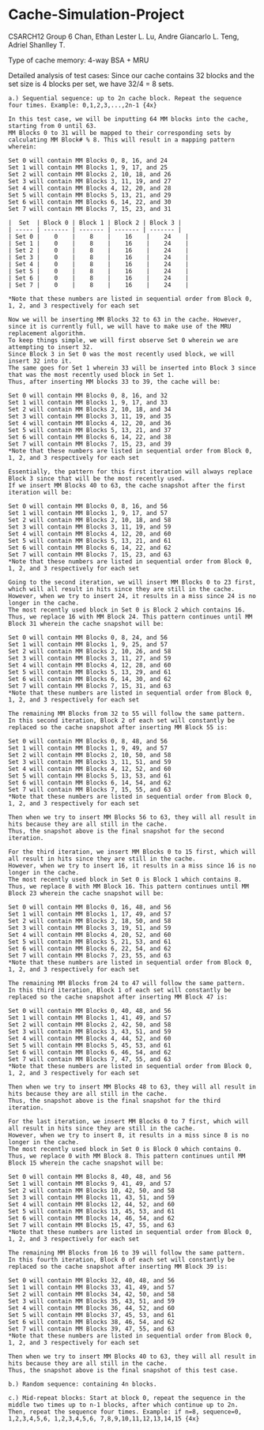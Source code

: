 # Cache-Simulation-Project
CSARCH12 Group 6
Chan, Ethan Lester L.
Lu, Andre Giancarlo L.
Teng, Adriel Shanlley T.

Type of cache memory: 4-way BSA + MRU

Detailed analysis of test cases:
Since our cache contains 32 blocks and the set size is 4 blocks per set, we have 32/4 = 8 sets.

`a.) Sequential sequence: up to 2n cache block. Repeat the sequence four times. Example: 0,1,2,3,...,2n-1 {4x}`

    In this test case, we will be inputting 64 MM blocks into the cache, starting from 0 until 63. 
    MM Blocks 0 to 31 will be mapped to their corresponding sets by calculating MM Block# % 8. This will result in a mapping pattern wherein:
    
    Set 0 will contain MM Blocks 0, 8, 16, and 24
    Set 1 will contain MM Blocks 1, 9, 17, and 25 
    Set 2 will contain MM Blocks 2, 10, 18, and 26 
    Set 3 will contain MM Blocks 3, 11, 19, and 27 
    Set 4 will contain MM Blocks 4, 12, 20, and 28 
    Set 5 will contain MM Blocks 5, 13, 21, and 29 
    Set 6 will contain MM Blocks 6, 14, 22, and 30 
    Set 7 will contain MM Blocks 7, 15, 23, and 31 
    
    |  Set  | Block 0 | Block 1 | Block 2 | Block 3 |
    | ----- | ------- | ------- | ------- | ------- |
    | Set 0 |    0    |    8    |    16    |    24    |
    | Set 1 |    0    |    8    |    16    |    24    |
    | Set 2 |    0    |    8    |    16    |    24    |
    | Set 3 |    0    |    8    |    16    |    24    |
    | Set 4 |    0    |    8    |    16    |    24    |
    | Set 5 |    0    |    8    |    16    |    24    |
    | Set 6 |    0    |    8    |    16    |    24    |
    | Set 7 |    0    |    8    |    16    |    24    |

    *Note that these numbers are listed in sequential order from Block 0, 1, 2, and 3 respectively for each set

    Now we will be inserting MM Blocks 32 to 63 in the cache. However, since it is currently full, we will have to make use of the MRU replacement algorithm. 
    To keep things simple, we will first observe Set 0 wherein we are attempting to insert 32. 
    Since Block 3 in Set 0 was the most recently used block, we will insert 32 into it. 
    The same goes for Set 1 wherein 33 will be inserted into Block 3 since that was the most recently used block in Set 1. 
    Thus, after inserting MM blocks 33 to 39, the cache will be:

    Set 0 will contain MM Blocks 0, 8, 16, and 32
    Set 1 will contain MM Blocks 1, 9, 17, and 33 
    Set 2 will contain MM Blocks 2, 10, 18, and 34 
    Set 3 will contain MM Blocks 3, 11, 19, and 35 
    Set 4 will contain MM Blocks 4, 12, 20, and 36 
    Set 5 will contain MM Blocks 5, 13, 21, and 37 
    Set 6 will contain MM Blocks 6, 14, 22, and 38 
    Set 7 will contain MM Blocks 7, 15, 23, and 39 
    *Note that these numbers are listed in sequential order from Block 0, 1, 2, and 3 respectively for each set

    Essentially, the pattern for this first iteration will always replace Block 3 since that will be the most recently used. 
    If we insert MM Blocks 40 to 63, the cache snapshot after the first iteration will be:
    
    Set 0 will contain MM Blocks 0, 8, 16, and 56
    Set 1 will contain MM Blocks 1, 9, 17, and 57 
    Set 2 will contain MM Blocks 2, 10, 18, and 58 
    Set 3 will contain MM Blocks 3, 11, 19, and 59 
    Set 4 will contain MM Blocks 4, 12, 20, and 60 
    Set 5 will contain MM Blocks 5, 13, 21, and 61 
    Set 6 will contain MM Blocks 6, 14, 22, and 62 
    Set 7 will contain MM Blocks 7, 15, 23, and 63 
    *Note that these numbers are listed in sequential order from Block 0, 1, 2, and 3 respectively for each set

    Going to the second iteration, we will insert MM Blocks 0 to 23 first, which will all result in hits since they are still in the cache. 
    However, when we try to insert 24, it results in a miss since 24 is no longer in the cache. 
    The most recently used block in Set 0 is Block 2 which contains 16. 
    Thus, we replace 16 with MM Block 24. This pattern continues until MM Block 31 wherein the cache snapshot will be:
    
    Set 0 will contain MM Blocks 0, 8, 24, and 56
    Set 1 will contain MM Blocks 1, 9, 25, and 57 
    Set 2 will contain MM Blocks 2, 10, 26, and 58 
    Set 3 will contain MM Blocks 3, 11, 27, and 59 
    Set 4 will contain MM Blocks 4, 12, 28, and 60 
    Set 5 will contain MM Blocks 5, 13, 29, and 61 
    Set 6 will contain MM Blocks 6, 14, 30, and 62 
    Set 7 will contain MM Blocks 7, 15, 31, and 63 
    *Note that these numbers are listed in sequential order from Block 0, 1, 2, and 3 respectively for each set

    The remaining MM Blocks from 32 to 55 will follow the same pattern. 
    In this second iteration, Block 2 of each set will constantly be replaced so the cache snapshot after inserting MM Block 55 is:

    Set 0 will contain MM Blocks 0, 8, 48, and 56
    Set 1 will contain MM Blocks 1, 9, 49, and 57 
    Set 2 will contain MM Blocks 2, 10, 50, and 58 
    Set 3 will contain MM Blocks 3, 11, 51, and 59 
    Set 4 will contain MM Blocks 4, 12, 52, and 60 
    Set 5 will contain MM Blocks 5, 13, 53, and 61 
    Set 6 will contain MM Blocks 6, 14, 54, and 62 
    Set 7 will contain MM Blocks 7, 15, 55, and 63 
    *Note that these numbers are listed in sequential order from Block 0, 1, 2, and 3 respectively for each set

    Then when we try to insert MM Blocks 56 to 63, they will all result in hits because they are all still in the cache. 
    Thus, the snapshot above is the final snapshot for the second iteration.

    For the third iteration, we insert MM Blocks 0 to 15 first, which will all result in hits since they are still in the cache. 
    However, when we try to insert 16, it results in a miss since 16 is no longer in the cache. 
    The most recently used block in Set 0 is Block 1 which contains 8.
    Thus, we replace 8 with MM Block 16. This pattern continues until MM Block 23 wherein the cache snapshot will be:

    Set 0 will contain MM Blocks 0, 16, 48, and 56
    Set 1 will contain MM Blocks 1, 17, 49, and 57 
    Set 2 will contain MM Blocks 2, 18, 50, and 58 
    Set 3 will contain MM Blocks 3, 19, 51, and 59 
    Set 4 will contain MM Blocks 4, 20, 52, and 60 
    Set 5 will contain MM Blocks 5, 21, 53, and 61 
    Set 6 will contain MM Blocks 6, 22, 54, and 62 
    Set 7 will contain MM Blocks 7, 23, 55, and 63 
    *Note that these numbers are listed in sequential order from Block 0, 1, 2, and 3 respectively for each set

    The remaining MM Blocks from 24 to 47 will follow the same pattern. 
    In this third iteration, Block 1 of each set will constantly be replaced so the cache snapshot after inserting MM Block 47 is:

    Set 0 will contain MM Blocks 0, 40, 48, and 56
    Set 1 will contain MM Blocks 1, 41, 49, and 57 
    Set 2 will contain MM Blocks 2, 42, 50, and 58 
    Set 3 will contain MM Blocks 3, 43, 51, and 59 
    Set 4 will contain MM Blocks 4, 44, 52, and 60 
    Set 5 will contain MM Blocks 5, 45, 53, and 61 
    Set 6 will contain MM Blocks 6, 46, 54, and 62 
    Set 7 will contain MM Blocks 7, 47, 55, and 63 
    *Note that these numbers are listed in sequential order from Block 0, 1, 2, and 3 respectively for each set

    Then when we try to insert MM Blocks 48 to 63, they will all result in hits because they are all still in the cache. 
    Thus, the snapshot above is the final snapshot for the third iteration.

    For the last iteration, we insert MM Blocks 0 to 7 first, which will all result in hits since they are still in the cache. 
    However, when we try to insert 8, it results in a miss since 8 is no longer in the cache. 
    The most recently used block in Set 0 is Block 0 which contains 0. 
    Thus, we replace 0 with MM Block 8. This pattern continues until MM Block 15 wherein the cache snapshot will be:

    Set 0 will contain MM Blocks 8, 40, 48, and 56
    Set 1 will contain MM Blocks 9, 41, 49, and 57 
    Set 2 will contain MM Blocks 10, 42, 50, and 58 
    Set 3 will contain MM Blocks 11, 43, 51, and 59 
    Set 4 will contain MM Blocks 12, 44, 52, and 60 
    Set 5 will contain MM Blocks 13, 45, 53, and 61 
    Set 6 will contain MM Blocks 14, 46, 54, and 62 
    Set 7 will contain MM Blocks 15, 47, 55, and 63 
    *Note that these numbers are listed in sequential order from Block 0, 1, 2, and 3 respectively for each set

    The remaining MM Blocks from 16 to 39 will follow the same pattern. 
    In this fourth iteration, Block 0 of each set will constantly be replaced so the cache snapshot after inserting MM Block 39 is:

    Set 0 will contain MM Blocks 32, 40, 48, and 56
    Set 1 will contain MM Blocks 33, 41, 49, and 57 
    Set 2 will contain MM Blocks 34, 42, 50, and 58 
    Set 3 will contain MM Blocks 35, 43, 51, and 59 
    Set 4 will contain MM Blocks 36, 44, 52, and 60 
    Set 5 will contain MM Blocks 37, 45, 53, and 61 
    Set 6 will contain MM Blocks 38, 46, 54, and 62 
    Set 7 will contain MM Blocks 39, 47, 55, and 63 
    *Note that these numbers are listed in sequential order from Block 0, 1, 2, and 3 respectively for each set

    Then when we try to insert MM Blocks 40 to 63, they will all result in hits because they are all still in the cache. 
    Thus, the snapshot above is the final snapshot of this test case.
    
`b.) Random sequence: containing 4n blocks.`

`c.) Mid-repeat blocks: Start at block 0, repeat the sequence in the middle two times up to n-1 blocks, after which continue up to 2n. Then, repeat the sequence four times. Example: if n=8, sequence=0, 1,2,3,4,5,6, 1,2,3,4,5,6, 7,8,9,10,11,12,13,14,15 {4x}`
